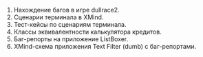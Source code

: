1. Нахождение багов в игре dullrace2.
2. Сценарии терминала в XMind.
3. Тест-кейсы по сценариям терминала.
4. Классы эквивалентности калькулятора кредитов.
5. Баг-репорты на приложение ListBoxer.
6. XMind-схема приложения Text Filter (dumb) с баг-репортами.
